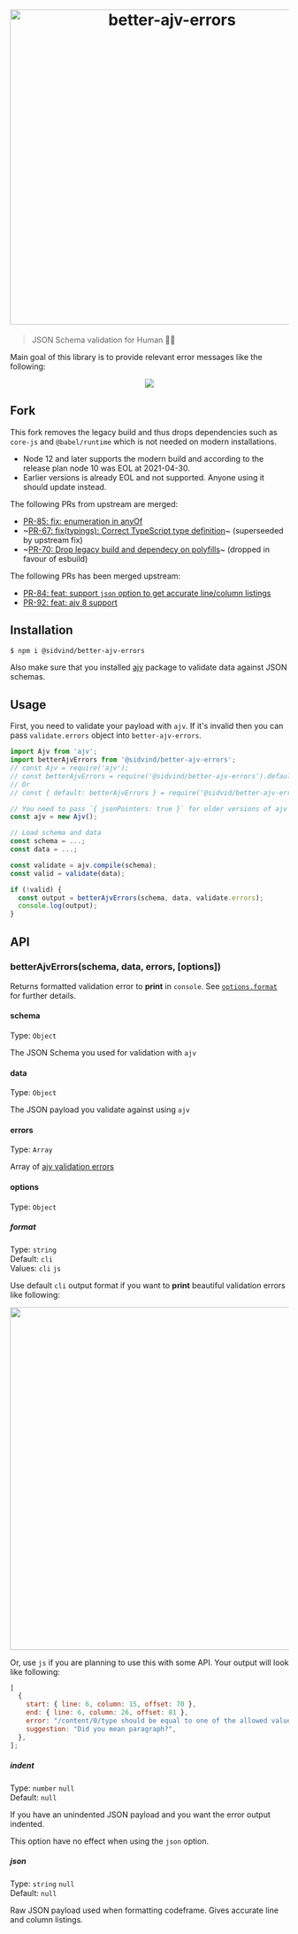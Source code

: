 <h1 align="center">
  <img width="570" src="media/logo.png" alt="better-ajv-errors">
  <br>
</h1>

> JSON Schema validation for Human 👨‍🎤

Main goal of this library is to provide relevant error messages like the following:

<p align="center">
  <img src="media/screenshot.svg">
</p>

## Fork

This fork removes the legacy build and thus drops dependencies such as `core-js`
and `@babel/runtime` which is not needed on modern installations.

- Node 12 and later supports the modern build and according to the release plan
  node 10 was EOL at 2021-04-30.
- Earlier versions is already EOL and not supported. Anyone using it should
  update instead.

The following PRs from upstream are merged:

- [PR-85: fix: enumeration in anyOf](https://github.com/atlassian/better-ajv-errors/pull/85)
- ~[PR-67: fix(typings): Correct TypeScript type definition](https://github.com/atlassian/better-ajv-errors/pull/67)~ (superseeded by upstream fix)
- ~[PR-70: Drop legacy build and dependecy on polyfills](https://github.com/atlassian/better-ajv-errors/pull/70)~ (dropped in favour of esbuild)

The following PRs has been merged upstream:

- [PR-84: feat: support `json` option to get accurate line/column listings](https://github.com/atlassian/better-ajv-errors/pull/84)
- [PR-92: feat: ajv 8 support](https://github.com/atlassian/better-ajv-errors/pull/92)

## Installation

```bash
$ npm i @sidvind/better-ajv-errors
```

Also make sure that you installed [ajv](https://www.npmjs.com/package/ajv) package to validate data against JSON schemas.

## Usage

First, you need to validate your payload with `ajv`. If it's invalid then you can pass `validate.errors` object into `better-ajv-errors`.

```js
import Ajv from 'ajv';
import betterAjvErrors from '@sidvind/better-ajv-errors';
// const Ajv = require('ajv');
// const betterAjvErrors = require('@sidvind/better-ajv-errors').default;
// Or
// const { default: betterAjvErrors } = require('@sidvid/better-ajv-errors');

// You need to pass `{ jsonPointers: true }` for older versions of ajv
const ajv = new Ajv();

// Load schema and data
const schema = ...;
const data = ...;

const validate = ajv.compile(schema);
const valid = validate(data);

if (!valid) {
  const output = betterAjvErrors(schema, data, validate.errors);
  console.log(output);
}
```

## API

### betterAjvErrors(schema, data, errors, [options])

Returns formatted validation error to **print** in `console`. See [`options.format`](#format) for further details.

#### schema

Type: `Object`

The JSON Schema you used for validation with `ajv`

#### data

Type: `Object`

The JSON payload you validate against using `ajv`

#### errors

Type: `Array`

Array of [ajv validation errors](https://github.com/epoberezkin/ajv#validation-errors)

#### options

Type: `Object`

##### format

Type: `string`  
Default: `cli`  
Values: `cli` `js`

Use default `cli` output format if you want to **print** beautiful validation errors like following:

<img width="620" src="media/screenshot.svg">

Or, use `js` if you are planning to use this with some API. Your output will look like following:

```javascript
[
  {
    start: { line: 6, column: 15, offset: 70 },
    end: { line: 6, column: 26, offset: 81 },
    error: "/content/0/type should be equal to one of the allowed values: panel, paragraph, ...",
    suggestion: "Did you mean paragraph?",
  },
];
```

##### indent

Type: `number` `null`  
Default: `null`

If you have an unindented JSON payload and you want the error output indented.

This option have no effect when using the `json` option.

##### json

Type: `string` `null`  
Default: `null`

Raw JSON payload used when formatting codeframe.
Gives accurate line and column listings.
